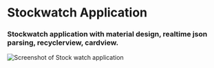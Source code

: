 # Stockwatch Application  

### Stockwatch application with material design, realtime json parsing, recyclerview, cardview.
![Screenshot of Stock watch application](https://github.com/akulkarnihawk1995/Android-Projects/blob/master/StockWatchApp/Screen%20Shot%202020-04-26%20at%205.52.37%20PM.png)
